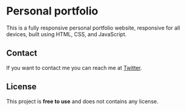 # Personal portfolio

This is a fully responsive personal portfolio website, responsive for all devices, built using HTML, CSS, and JavaScript.

## Contact

If you want to contact me you can reach me at [Twitter](https://www.twitter.com/codewithsadee).

## License

This project is **free to use** and does not contains any license.
